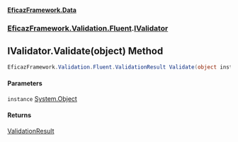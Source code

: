 #### [EficazFramework.Data](EficazFrameworkData.md 'EficazFramework Data')
### [EficazFramework.Validation.Fluent](EficazFrameworkData.md#EficazFramework.Validation.Fluent 'EficazFramework.Validation.Fluent').[IValidator](EficazFramework.Validation.Fluent/IValidator.md 'EficazFramework.Validation.Fluent.IValidator')

## IValidator.Validate(object) Method

```csharp
EficazFramework.Validation.Fluent.ValidationResult Validate(object instance);
```
#### Parameters

<a name='EficazFramework.Validation.Fluent.IValidator.Validate(object).instance'></a>

`instance` [System.Object](https://docs.microsoft.com/en-us/dotnet/api/System.Object 'System.Object')

#### Returns
[ValidationResult](EficazFramework.Validation.Fluent/ValidationResult.md 'EficazFramework.Validation.Fluent.ValidationResult')